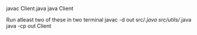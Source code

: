 javac Client.java
java Client




Run atleast two of these in two terminal
javac -d out src/*.java src/utils/*.java
java -cp out Client